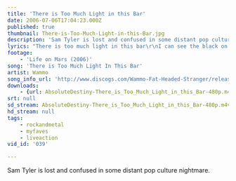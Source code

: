 ```yaml
---
title: 'There is Too Much Light in this Bar'
date: 2006-07-06T17:04:23.000Z
published: true
thumbnail: There-is-Too-Much-Light-in-this-Bar.jpg
description: 'Sam Tyler is lost and confused in some distant pop culture nightmare.'
lyrics: "There is too much light in this bar\r\nI can see the black on white of this page beckoning me to scrawl\r\nan old Devo song on the jukebox\r\nold Devo? What a paradox!\r\nA strange, futuristic reminiscence\r\nbut Mongoloid sure takes me back...\r\nThere is too much light in this bar.\r\n\r\nA woman lights a cigarette, pale and dramatic\r\nLipstick thick pout\r\nThe waft of smoke sticks needles in my memory\r\nI used to smoke to be cool, in seventh grade\r\nwhen a girl called Amy wore lace up the-\r\nfront and back hip-hugger bellbottoms and a crocheted halter\r\nMe trying deperately to hide\r\nmy walking-down-the-hall out of control puberty boner\r\nwith a math book\r\nand now a woman walks by with the EXACT SAME OUTFIT ON\r\nlooking so ever so retro thrift-store hip!\r\nThere is too much light in this bar!\r\n\r\nToo much light, too much vibe, too many haircuts, too much leather,\r\ntoo much 'blah blah blah' and drunken shrieks and trendy music\r\npumping through the Great Altar of Mumble\r\na nauseating Generation X-marks-the-G-spot dating ritual\r\nand I wonder if either of them have a rubber on them\r\nGod I hope so\r\nThere is too much light in this bar!\r\n\r\nYou couldn't cut through the attitude with a syringe\r\nand I'm just about to start screaming, at the top of my lungs\r\n\"Hey, let's all wear fake paratrooper boots and grass as far down as we possibly can\"\r\nand see who can be the most smoulderingly pissy\r\nand even though we all share the same epidemic BOREDOM and APATHY\r\nwe still have the GUMPTION to call ourselves\r\nALLLLLLLLTERNATIVE!!!\r\n\r\nWhen suddenly\r\nDicko Suave\r\nGuitar player for The Rockbusters and a serious. hardcore. mother-fucker.\r\nfrom way back.\r\nwalks, no wait\r\nSWAGGERS into the room, like a gunfighter with too many bullets\r\nand as the jukebox pauses between songs\r\nhe screams\r\n\"I'm here to do heroin and FUCK...\r\nand I'm all outta heroin.\"\r\nHe picks the closest, most pretentious person\r\nwho is me, sitting, writing in my sketch book\r\ngrabs me off my barstool and begins to hump\r\nfuriously\r\nat my leg\r\nand now I know for sure there is\r\nWAYYYYYYYY too much light in this bar."
footage:
    - 'Life on Mars (2006)'
song: 'There is Too Much Light In This Bar'
artist: Wammo
song_info_url: 'http://www.discogs.com/Wammo-Fat-Headed-Stranger/release/2451111'
downloads:
    - {url: AbsoluteDestiny-There_is_Too_Much_Light_in_this_Bar-480p.m4v, width: 848, height: 480, mimetype: video/mp4}
srt: null
sd_stream: AbsoluteDestiny-There_is_Too_Much_Light_in_this_Bar-480p.m4v
hd_stream: null
tags:
    - rockandmetal
    - myfaves
    - liveaction
vid_id: '039'

---
```

Sam Tyler is lost and confused in some distant pop culture nightmare.